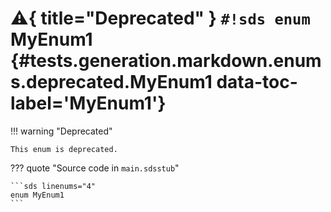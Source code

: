 # :warning:{ title="Deprecated" } `#!sds enum` MyEnum1 {#tests.generation.markdown.enums.deprecated.MyEnum1 data-toc-label='MyEnum1'}

!!! warning "Deprecated"

    This enum is deprecated.

??? quote "Source code in `main.sdsstub`"

    ```sds linenums="4"
    enum MyEnum1
    ```
